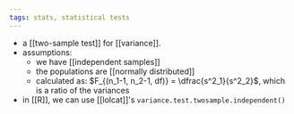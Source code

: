 ```yaml
---
tags: stats, statistical tests
---
```


- a [[two-sample test]] for [[variance]].
- assumptions:
	- we have [[independent samples]]
	- the populations are [[normally distributed]]
	- calculated as: $F_{(n_1-1, n_2-1, df)} = \dfrac{s^2_1}{s^2_2}$, which is a ratio of the variances
- in [[R]], we can use [[lolcat]]'s `variance.test.twosample.independent()`